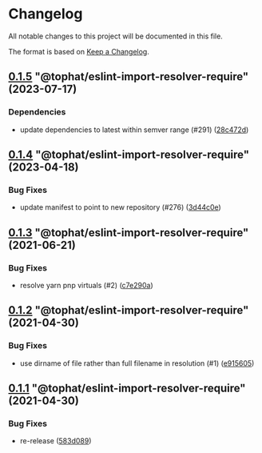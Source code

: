 # Changelog

All notable changes to this project will be documented in this file.

The format is based on [Keep a Changelog](https://keepachangelog.com/en/1.0.0/).

<!-- MONODEPLOY:BELOW -->

## [0.1.5](https://github.com/tophat/eslint-config/compare/@tophat/eslint-import-resolver-require@0.1.4...@tophat/eslint-import-resolver-require@0.1.5) "@tophat/eslint-import-resolver-require" (2023-07-17)<a name="0.1.5"></a>

### Dependencies

* update dependencies to latest within semver range (#291) ([28c472d](https://github.com/tophat/eslint-config/commits/28c472d))




## [0.1.4](https://github.com/tophat/eslint-config/compare/@tophat/eslint-import-resolver-require@0.1.3...@tophat/eslint-import-resolver-require@0.1.4) "@tophat/eslint-import-resolver-require" (2023-04-18)<a name="0.1.4"></a>

### Bug Fixes

* update manifest to point to new repository (#276) ([3d44c0e](https://github.com/tophat/eslint-config/commits/3d44c0e))




## [0.1.3](https://github.com/tophat/eslint-import-resolver-require/compare/@tophat/eslint-import-resolver-require@0.1.2...@tophat/eslint-import-resolver-require@0.1.3) "@tophat/eslint-import-resolver-require" (2021-06-21)<a name="0.1.3"></a>

### Bug Fixes

* resolve yarn pnp virtuals (#2) ([c7e290a](https://github.com/tophat/eslint-import-resolver-require/commits/c7e290a))


## [0.1.2](https://github.com/tophat/eslint-import-resolver-require/compare/@tophat/eslint-import-resolver-require@0.1.1...@tophat/eslint-import-resolver-require@0.1.2) "@tophat/eslint-import-resolver-require" (2021-04-30)<a name="0.1.2"></a>

### Bug Fixes

* use dirname of file rather than full filename in resolution (#1) ([e915605](https://github.com/tophat/eslint-import-resolver-require/commits/e915605))


## [0.1.1](https://github.com/tophat/eslint-import-resolver-require/compare/@tophat/eslint-import-resolver-require@0.1.0...@tophat/eslint-import-resolver-require@0.1.1) "@tophat/eslint-import-resolver-require" (2021-04-30)<a name="0.1.1"></a>

### Bug Fixes

* re-release ([583d089](https://github.com/tophat/eslint-import-resolver-require/commits/583d089))

